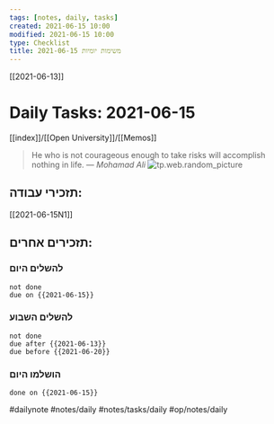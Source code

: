 ```yaml
---
tags: [notes, daily, tasks] 
created: 2021-06-15 10:00
modified: 2021-06-15 10:00
type: Checklist
title: משימות יומיות 2021-06-15	
---
```


[[2021-06-13]]

# Daily Tasks: 2021-06-15	

[[index]]/[[Open University]]/[[Memos]]

> He who is not courageous enough to take risks will accomplish nothing in life.
> &mdash; <cite>Mohamad Ali</cite>
> ![tp.web.random_picture](https://images.unsplash.com/photo-1623387417682-8fc860e31cc0?crop=entropy&cs=tinysrgb&fit=crop&fm=jpg&h=200&ixlib=rb-1.2.1&q=80&w=600)  


## תזכירי עבודה:
[[2021-06-15N1]]

## תזכירים אחרים:

### להשלים היום
```tasks
not done
due on {{2021-06-15}}
```

### להשלים השבוע

```tasks
not done
due after {{2021-06-13}}
due before {{2021-06-20}}
```


### הושלמו היום

```tasks
done on {{2021-06-15}}
```

 



#dailynote 
#notes/daily
#notes/tasks/daily
#op/notes/daily